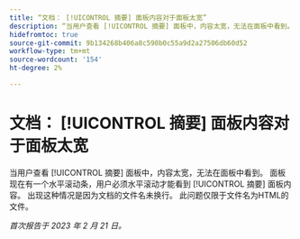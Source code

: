 ```yaml
---
title: “文档： [!UICONTROL 摘要] 面板内容对于面板太宽”
description: “当用户查看 [!UICONTROL 摘要] 面板中，内容太宽，无法在面板中看到。 面板现在有一个水平滚动条，用户必须水平滚动才能看到 [!UICONTROL 摘要] 面板内容。 出现这种情况是因为文档的文件名未换行。 此问题仅限于文件名为HTML的文件。”
hidefromtoc: true
source-git-commit: 9b134268b406a8c590b0c55a9d2a27506db60d52
workflow-type: tm+mt
source-wordcount: '154'
ht-degree: 2%

---
```



# 文档： [!UICONTROL 摘要] 面板内容对于面板太宽

当用户查看 [!UICONTROL 摘要] 面板中，内容太宽，无法在面板中看到。 面板现在有一个水平滚动条，用户必须水平滚动才能看到 [!UICONTROL 摘要] 面板内容。 出现这种情况是因为文档的文件名未换行。 此问题仅限于文件名为HTML的文件。

_首次报告于 2023 年 2 月 21 日。_

